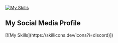 [![My Skills](https://skillicons.dev/icons?i=python)]()
<h2>
  My Social Media Profile
</h2>
[![My Skills](https://skillicons.dev/icons?i=discord)])
